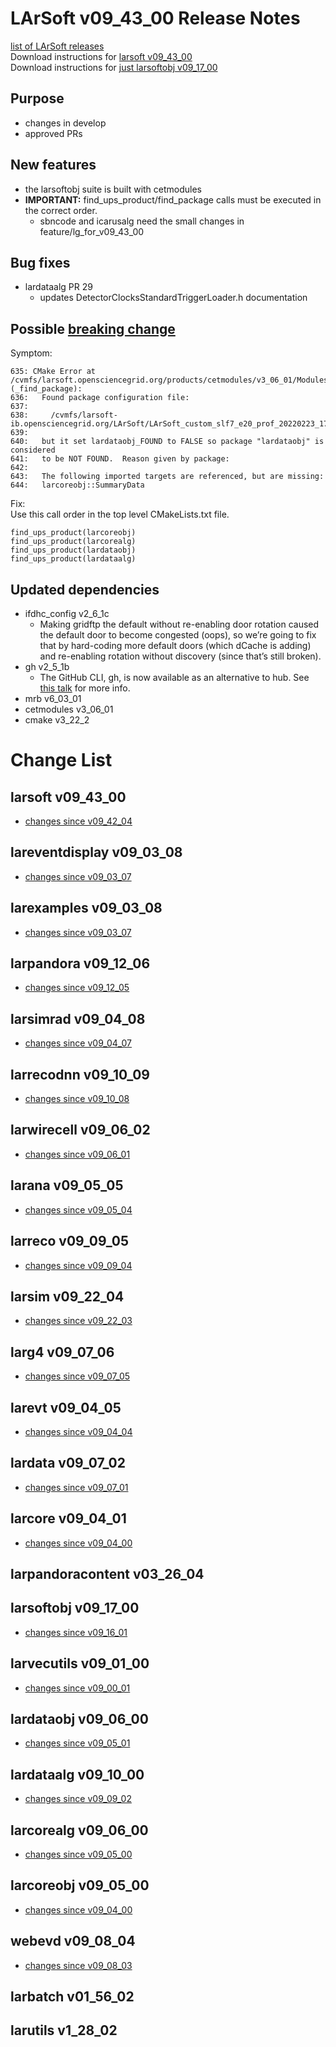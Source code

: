# LArSoft v09_43_00 Release Notes



[list of LArSoft releases](LArSoft_release_list)  
Download instructions for [larsoft v09_43_00](http://scisoft.fnal.gov/scisoft/bundles/larsoft/v09_43_00/larsoft-v09_43_00.html)  
Download instructions for [just larsoftobj v09_17_00](http://scisoft.fnal.gov/scisoft/bundles/larsoftobj/v09_17_00/larsoftobj-v09_17_00.html)

## Purpose

-   changes in develop
-   approved PRs

## New features

-   the larsoftobj suite is built with cetmodules
-   **IMPORTANT:** find_ups_product/find_package calls must be executed in the correct order.
    -   sbncode and icarusalg need the small changes in feature/lg_for_v09_43_00

## Bug fixes

-   lardataalg PR 29
    -   updates DetectorClocksStandardTriggerLoader.h documentation

## Possible [breaking change](Breaking_Changes#larsoft-v09_43_00)

Symptom:

    635: CMake Error at /cvmfs/larsoft.opensciencegrid.org/products/cetmodules/v3_06_01/Modules/private/CetOverrideFindPackage.cmake:174 (_find_package):
    636:   Found package configuration file:
    637: 
    638:     /cvmfs/larsoft-ib.opensciencegrid.org/LArSoft/LArSoft_custom_slf7_e20_prof_20220223_171203/localProducts_LArSoft_LArSoft_lar_ci_e20_prof/lardataobj/v09_05_01/slf7.x86_64.e20.prof/lib/lardataobj/cmake/lardataobjConfig.cmake
    639: 
    640:   but it set lardataobj_FOUND to FALSE so package "lardataobj" is considered
    641:   to be NOT FOUND.  Reason given by package:
    642: 
    643:   The following imported targets are referenced, but are missing:
    644:   larcoreobj::SummaryData

  
Fix:  
Use this call order in the top level CMakeLists.txt file.

    find_ups_product(larcoreobj)
    find_ups_product(larcorealg)
    find_ups_product(lardataobj)
    find_ups_product(lardataalg)

## Updated dependencies

-   ifdhc_config v2_6_1c
    -   Making gridftp the default without re-enabling door rotation caused the default door to become congested (oops), so we’re going to fix that by hard-coding more default doors (which dCache is adding) and re-enabling rotation without discovery (since that’s still broken).
-   gh v2_5_1b
    -   The GitHub CLI, gh, is now available as an alternative to hub. See [this talk](https://indico.fnal.gov/event/53302/contributions/234977/attachments/152351/197249/gh-feb22.pdf) for more info.
-   mrb v6_03_01
-   cetmodules v3_06_01
-   cmake v3_22_2

# Change List

## larsoft v09_43_00

-   [changes since v09_42_04](https://github.com/LArSoft/larsoft/compare/v09_42_04...v09_43_00)

## lareventdisplay v09_03_08

-   [changes since v09_03_07](https://github.com/LArSoft/lareventdisplay/compare/v09_03_07...v09_03_08)

## larexamples v09_03_08

-   [changes since v09_03_07](https://github.com/LArSoft/larexamples/compare/v09_03_07...v09_03_08)

## larpandora v09_12_06

-   [changes since v09_12_05](https://github.com/LArSoft/larpandora/compare/v09_12_05...v09_12_06)

## larsimrad v09_04_08

-   [changes since v09_04_07](https://github.com/LArSoft/larsimrad/compare/v09_04_07...v09_04_08)

## larrecodnn v09_10_09

-   [changes since v09_10_08](https://github.com/LArSoft/larrecodnn/compare/v09_10_08...v09_10_09)

## larwirecell v09_06_02

-   [changes since v09_06_01](https://github.com/LArSoft/larwirecell/compare/v09_06_01...v09_06_02)

## larana v09_05_05

-   [changes since v09_05_04](https://github.com/LArSoft/larana/compare/v09_05_04...v09_05_05)

## larreco v09_09_05

-   [changes since v09_09_04](https://github.com/LArSoft/larreco/compare/v09_09_04...v09_09_05)

## larsim v09_22_04

-   [changes since v09_22_03](https://github.com/LArSoft/larsim/compare/v09_22_03...v09_22_04)

## larg4 v09_07_06

-   [changes since v09_07_05](https://github.com/LArSoft/larg4/compare/v09_07_05...v09_07_06)

## larevt v09_04_05

-   [changes since v09_04_04](https://github.com/LArSoft/larevt/compare/v09_04_04...v09_04_05)

## lardata v09_07_02

-   [changes since v09_07_01](https://github.com/LArSoft/lardata/compare/v09_07_01...v09_07_02)

## larcore v09_04_01

-   [changes since v09_04_00](https://github.com/LArSoft/larcore/compare/v09_04_00...v09_04_01)

## larpandoracontent v03_26_04

## larsoftobj v09_17_00

-   [changes since v09_16_01](https://github.com/LArSoft/larsoftobj/compare/v09_16_01...v09_17_00)

## larvecutils v09_01_00

-   [changes since v09_00_01](https://github.com/LArSoft/larvecutils/compare/v09_00_01...v09_01_00)

## lardataobj v09_06_00

-   [changes since v09_05_01](https://github.com/LArSoft/lardataobj/compare/v09_05_01...v09_06_00)

## lardataalg v09_10_00

-   [changes since v09_09_02](https://github.com/LArSoft/lardataalg/compare/v09_09_02...v09_10_00)

## larcorealg v09_06_00

-   [changes since v09_05_00](https://github.com/LArSoft/larcorealg/compare/v09_05_00...v09_06_00)

## larcoreobj v09_05_00

-   [changes since v09_04_00](https://github.com/LArSoft/larcoreobj/compare/v09_04_00...v09_05_00)

## webevd v09_08_04

-   [changes since v09_08_03](https://github.com/LArSoft/webevd/compare/v09_08_03...v09_08_04)

## larbatch v01_56_02

## larutils v1_28_02
